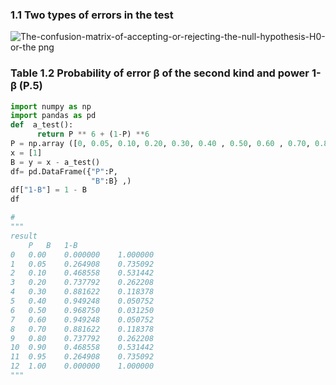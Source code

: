
### 1.1 Two types of errors in the test

![The-confusion-matrix-of-accepting-or-rejecting-the-null-hypothesis-H0-or-the png](https://user-images.githubusercontent.com/54937248/71641025-6eb2ef80-2cd8-11ea-988f-0b7afe758802.jpeg)

###  Table 1.2 Probability of error β of the second kind and power 1-β (P.5)

```python
import numpy as np
import pandas as pd
def  a_test():
      return P ** 6 + (1-P) **6 
P = np.array ([0, 0.05, 0.10, 0.20, 0.30, 0.40 , 0.50, 0.60 , 0.70, 0.80 , 0.90, 0.95, 1.00])
x = [1]
B = y = x - a_test()
df= pd.DataFrame({"P":P,
                  "B":B} ,)
df["1-B"] = 1 - B
df

# 
"""
result
	P	B	1-B
0	0.00	0.000000	1.000000
1	0.05	0.264908	0.735092
2	0.10	0.468558	0.531442
3	0.20	0.737792	0.262208
4	0.30	0.881622	0.118378
5	0.40	0.949248	0.050752
6	0.50	0.968750	0.031250
7	0.60	0.949248	0.050752
8	0.70	0.881622	0.118378
9	0.80	0.737792	0.262208
10	0.90	0.468558	0.531442
11	0.95	0.264908	0.735092
12	1.00	0.000000	1.000000
"""
```
